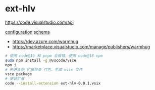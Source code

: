 # ext-hlv

https://code.visualstudio.com/api

[configuration](https://code.visualstudio.com/api/references/contribution-points#Configuration-property-schema)
[schema](http://json-schema.org/draft-07/schema#)

- https://dev.azure.com/warmhug
- https://marketplace.visualstudio.com/manage/publishers/warmhug

```sh
# 使用 node@16 和 pnpm 会报错，使用 node@18 npm
sudo npm install -g @vscode/vsce
npm i
# 先进入到 扩展目录 打包，生成 vsix 文件
vsce package
# 安装扩展
code --install-extension ext-hlv-0.0.1.vsix
```

